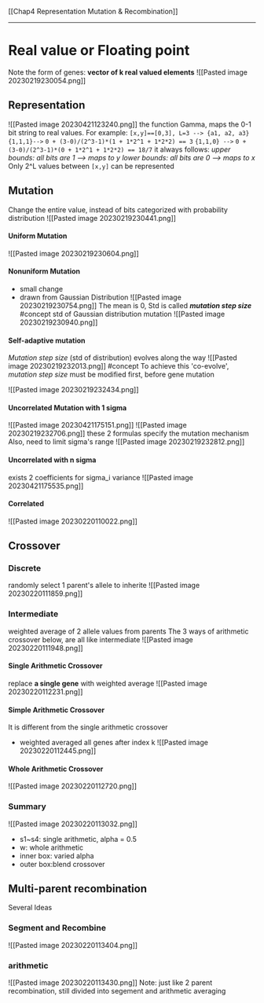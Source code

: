 [[Chap4 Representation Mutation & Recombination]]
****
# Real value or Floating point
Note the form of genes: **vector of k real valued elements**
![[Pasted image 20230219230054.png]]
## Representation
![[Pasted image 20230421123240.png]]
the function Gamma, maps the 0-1 bit string to real values. For example:
`[x,y]==[0,3], L=3 --> {a1, a2, a3}`
`{1,1,1}-->`
	`0 + (3-0)/(2^3-1)*(1 + 1*2^1 + 1*2*2) == 3`
`{1,1,0} -->`
	`0 + (3-0)/(2^3-1)*(0 + 1*2^1 + 1*2*2) == 18/7`
it always follows: 
_upper bounds: all  bits are 1 --> maps to y
lower bounds: all bits are 0 --> maps to x_
Only 2^L values between `[x,y]` can be represented
## Mutation
Change the entire value, instead of bits
categorized with probability distribution
![[Pasted image 20230219230441.png]]
#### Uniform Mutation
![[Pasted image 20230219230604.png]]
#### Nonuniform Mutation
- small change 
- drawn from Gaussian Distribution
![[Pasted image 20230219230754.png]]
The mean is 0, Std is called **_mutation step size_**
#concept std of Gaussian distribution mutation
![[Pasted image 20230219230940.png]]
#### Self-adaptive mutation
_Mutation step size_ (std of distribution) evolves along the way
![[Pasted image 20230219232013.png]]
#concept  To achieve this 'co-evolve', _mutation step size_ must be modified first, before gene mutation

![[Pasted image 20230219232434.png]]

#### Uncorrelated Mutation with 1 sigma
![[Pasted image 20230421175151.png]]
![[Pasted image 20230219232706.png]]
these 2 formulas specify the mutation mechanism
Also, need to limit sigma's range
![[Pasted image 20230219232812.png]]
#### Uncorrelated with n sigma
exists 2 coefficients for sigma_i variance
![[Pasted image 20230421175535.png]]

#### Correlated 
![[Pasted image 20230220110022.png]]





## Crossover
### Discrete
randomly select 1 parent's allele to inherite
![[Pasted image 20230220111859.png]]
### Intermediate
weighted average of 2 allele values from parents
The 3 ways of arithmetic crossover below, are all like intermediate
![[Pasted image 20230220111948.png]]
#### Single Arithmetic Crossover
replace **a single gene** with weighted average
![[Pasted image 20230220112231.png]]
#### Simple Arithmetic Crossover
It is different from the single arithmetic crossover
- weighted averaged all genes after index k
![[Pasted image 20230220112445.png]]
#### Whole Arithmetic Crossover
![[Pasted image 20230220112720.png]]





### Summary
![[Pasted image 20230220113032.png]]
- s1~s4: single arithmetic, alpha = 0.5
- w: whole arithmetic
- inner box: varied alpha
- outer box:blend crossover
## Multi-parent recombination
Several Ideas
### Segment and Recombine
![[Pasted image 20230220113404.png]]
### arithmetic
![[Pasted image 20230220113430.png]]
Note: just like 2 parent recombination, still divided into segement and arithmetic averaging